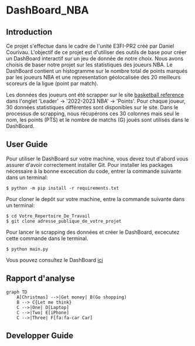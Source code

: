 # DashBoard_NBA
## Introduction
Ce projet s'effectue dans le cadre de l'unité E3FI-PR2 créé par Daniel Courivau. L'objectif de ce projet est d'utiliser des outils de base pour créer un DashBoard interactif sur un jeu de donnée de notre choix. Nous avons choisis de baser notre projet sur les statistiques des joueurs NBA. Le DashBoard contient un histogramme sur le nombre total de points marqués par les joueurs NBA et une representation géolocalisée des 20 meilleurs scoreurs de la ligue (point par match).

Les données des joueurs ont été scrapper sur le site  [basketball reference](https://www.basketball-reference.com) dans l'onglet 'Leader' -> '2022-2023 NBA' -> 'Points'.
Pour chaque joueur, 30 données statistiques différentes sont disponibles sur le site. Dans le processus de scrapping, nous récupérons ces 30 colonnes mais seul le nom, les points (PTS) et le nombre de matchs (G) joués sont utilisés dans le DashBoard.

## User Guide
Pour utiliser le DashBoard sur votre machine, vous devez tout d'abord vous assurer d'avoir correctement installer Git. Pour installer les packages nécessaire à la bonne excecution du code, entrer la commande suivante dans un terminal:
``` 
$ python -m pip install -r requirements.txt
```

Pour cloner le depôt sur votre machine, entre la commande suivante dans un terminal:
```
$ cd Votre_Repertoire_De_Travail
$ git clone adresse_publique_de_votre_projet
```

Pour lancer le scrapping des données et créer le DashBoard, excecutez cette commande dans le terminal.
```
$ python main.py
```
Vous pouvez consultez le DashBoard [ici](http://127.0.0.1:8050/) 
## Rapport d'analyse
```mermaid
graph TD
    A[Christmas] -->|Get money| B(Go shopping)
    B --> C{Let me think}
    C -->|One| D[Laptop]
    C -->|Two| E[iPhone]
    C -->|Three| F[fa:fa-car Car]
```
  
## Developper Guide
